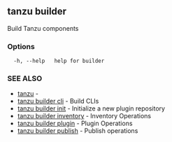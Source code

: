 ## tanzu builder

Build Tanzu components

### Options

```
  -h, --help   help for builder
```

### SEE ALSO

* [tanzu](tanzu.md)	 - 
* [tanzu builder cli](tanzu_builder_cli.md)	 - Build CLIs
* [tanzu builder init](tanzu_builder_init.md)	 - Initialize a new plugin repository
* [tanzu builder inventory](tanzu_builder_inventory.md)	 - Inventory Operations
* [tanzu builder plugin](tanzu_builder_plugin.md)	 - Plugin Operations
* [tanzu builder publish](tanzu_builder_publish.md)	 - Publish operations

